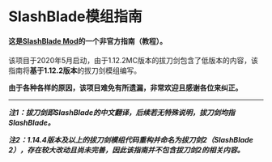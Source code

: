 # SlashBlade模组指南

#### 这是[SlashBlade Mod](https://www.curseforge.com/minecraft/mc-mods/slashblade)的一个非官方指南（教程）。

该项目于2020年5月启动，由于1.12.2MC版本的拔刀剑包含了低版本的内容，该指南将**基于1.12.2版本**的拔刀剑模组编写。

**由于各种各样的原因，该项目难免有所遗漏，非常欢迎且感谢各位来纠正。**



------

***注1：拔刀剑即SlashBlade的中文翻译，后续若无特殊说明，拔刀剑均指SlashBlade。***

***注2：1.14.4版本及以上的拔刀剑模组代码重构并命名为拔刀剑2（SlashBlade 2），存在较大改动且尚未完善，因此该指南并不包含拔刀剑2的相关内容。***